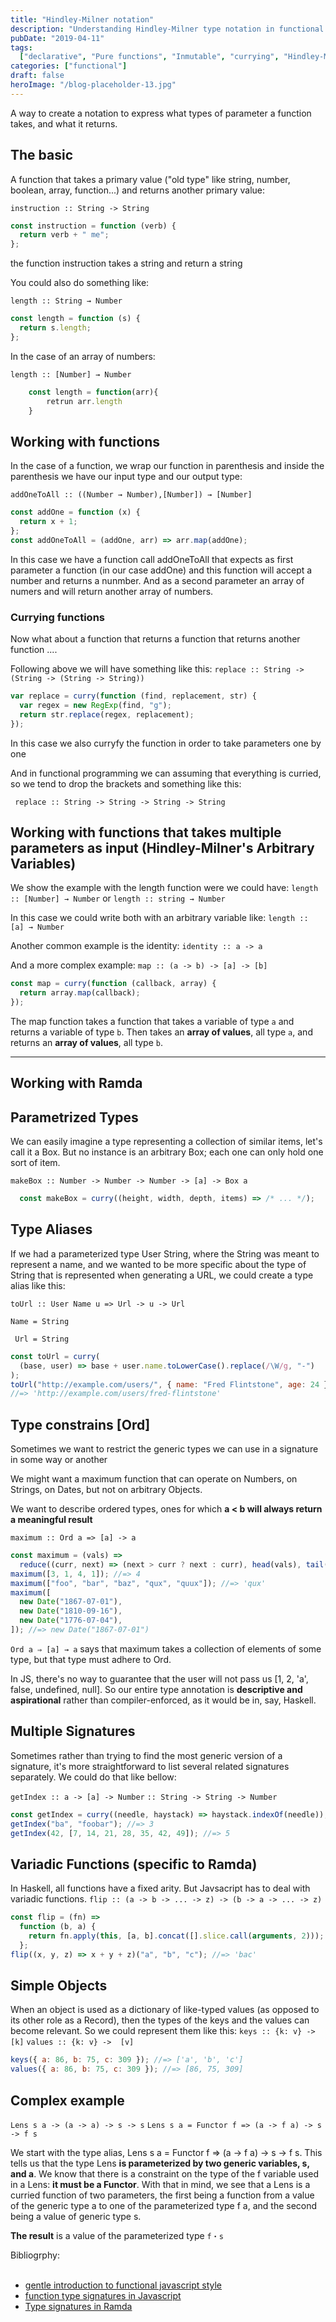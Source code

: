 ```yaml
---
title: "Hindley-Milner notation"
description: "Understanding Hindley-Milner type notation in functional programming for expressing function signatures and type relationships"
pubDate: "2019-04-11"
tags:
  ["declarative", "Pure functions", "Inmutable", "currying", "Hindley-Milner"]
categories: ["functional"]
draft: false
heroImage: "/blog-placeholder-13.jpg"
---
```


A way to create a notation to express what types of parameter a function takes, and what it returns.

## The basic

A function that takes a primary value ("old type" like string, number, boolean, array, function...) and returns another primary value:

`instruction :: String -> String`

```javascript
const instruction = function (verb) {
  return verb + " me";
};
```

the function instruction takes a string and return a string

You could also do something like:

`length :: String → Number`

```javascript
const length = function (s) {
  return s.length;
};
```

In the case of an array of numbers:

`length :: [Number] → Number`

```javascript
    const length = function(arr){
        retrun arr.length
    }
```

## Working with functions

In the case of a function, we wrap our function in parenthesis and inside the parenthesis we have our input type and our output type:

`addOneToAll :: ((Number → Number),[Number]) → [Number]`

```javascript
const addOne = function (x) {
  return x + 1;
};
const addOneToAll = (addOne, arr) => arr.map(addOne);
```

In this case we have a function call addOneToAll that expects as first parameter a function (in our case addOne) and this function will accept a number and returns a nunmber.
And as a second parameter an array of numers and will return another array of numbers.

### Currying functions

Now what about a function that returns a function that returns another function ....

Following above we will have something like this:
`replace :: String -> (String -> (String -> String))`

```javascript
var replace = curry(function (find, replacement, str) {
  var regex = new RegExp(find, "g");
  return str.replace(regex, replacement);
});
```

In this case we also curryfy the function in order to take parameters one by one

And in functional programming we can assuming that everything is curried, so we tend to drop the brackets and something like this:

` replace :: String -> String -> String -> String`

## Working with functions that takes multiple parameters as input (Hindley-Milner's Arbitrary Variables)

We show the example with the length function were we could have:
`length :: [Number] → Number`
or
`length :: string → Number`

In this case we could write both with an arbitrary variable like:
`length :: [a] → Number`

Another common example is the identity:
`identity :: a -> a`

And a more complex example:
`map :: (a -> b) -> [a] -> [b]`

```javascript
const map = curry(function (callback, array) {
  return array.map(callback);
});
```

The map function takes a function that takes a variable of type `a` and returns a variable of type `b`.
Then takes an **array of values**, all type `a`, and returns an **array of values**, all type `b`.

---

## Working with Ramda

## Parametrized Types

We can easily imagine a type representing a collection of similar items,
let's call it a Box. But no instance is an arbitrary Box; each one can only hold one sort of item.

`makeBox :: Number -> Number -> Number -> [a] -> Box a`

```javascript
  const makeBox = curry((height, width, depth, items) => /* ... */);
```

## Type Aliases

If we had a parameterized type User String, where the String was meant to represent a name, and we wanted to be more specific about the type of String that is represented when generating a URL, we could create a type alias like this:

`toUrl :: User Name u => Url -> u -> Url`

`Name = String`

` Url = String`

```javascript
const toUrl = curry(
  (base, user) => base + user.name.toLowerCase().replace(/\W/g, "-")
);
toUrl("http://example.com/users/", { name: "Fred Flintstone", age: 24 });
//=> 'http://example.com/users/fred-flintstone'
```

## Type constrains [Ord]

Sometimes we want to restrict the generic types we can use in a signature in some way or another

We might want a maximum function that can operate on Numbers, on Strings, on Dates, but not on arbitrary Objects.

We want to describe ordered types, ones for which **a < b will always return a meaningful result**

`maximum :: Ord a => [a] -> a`

```javascript
const maximum = (vals) =>
  reduce((curr, next) => (next > curr ? next : curr), head(vals), tail(vals));
maximum([3, 1, 4, 1]); //=> 4
maximum(["foo", "bar", "baz", "qux", "quux"]); //=> 'qux'
maximum([
  new Date("1867-07-01"),
  new Date("1810-09-16"),
  new Date("1776-07-04"),
]); //=> new Date("1867-07-01")
```

`Ord a ⇒ [a] → a` says that maximum takes a collection of elements of some type, but that type must adhere to Ord.

In JS, there's no way to guarantee that the user will not pass us [1, 2, 'a', false, undefined, null].
So our entire type annotation is **descriptive and aspirational** rather than compiler-enforced, as it would be in, say, Haskell.

## Multiple Signatures

Sometimes rather than trying to find the most generic version of a signature, it's more straightforward to list several related signatures separately.
We could do that like bellow:

`getIndex :: a -> [a] -> Number`
`:: String -> String -> Number`

```javascript
const getIndex = curry((needle, haystack) => haystack.indexOf(needle));
getIndex("ba", "foobar"); //=> 3
getIndex(42, [7, 14, 21, 28, 35, 42, 49]); //=> 5
```

## Variadic Functions (specific to Ramda)

In Haskell, all functions have a fixed arity. But Javsacript has to deal with variadic functions.
`flip :: (a -> b -> ... -> z) -> (b -> a -> ... -> z)`

```javascript
const flip = (fn) =>
  function (b, a) {
    return fn.apply(this, [a, b].concat([].slice.call(arguments, 2)));
  };
flip((x, y, z) => x + y + z)("a", "b", "c"); //=> 'bac'
```

## Simple Objects

When an object is used as a dictionary of like-typed values (as opposed to its other role as a Record), then the types of the keys and the values can become relevant.
So we could represent them like this:
`keys :: {k: v} -> [k]`
`values :: {k: v} ->  [v]`

```javascript
keys({ a: 86, b: 75, c: 309 }); //=> ['a', 'b', 'c']
values({ a: 86, b: 75, c: 309 }); //=> [86, 75, 309]
```

## Complex example

`Lens s a -> (a -> a) -> s -> s`
`Lens s a = Functor f => (a -> f a) -> s -> f s`

We start with the type alias, Lens s a = Functor f ⇒ (a → f a) → s → f s.
This tells us that the type Lens **is parameterized by two generic variables, s, and a**.
We know that there is a constraint on the type of the f variable used in a Lens: **it must be a Functor**.
With that in mind, we see that a Lens is a curried function of two parameters, the first being a function from
a value of the generic type a to one of the parameterized type f a, and the second being a value of generic type s.

**The result** is a value of the parameterized type `f・s`

<div class="bibliography">
Bibliogrphy:<br><br>

- [gentle introduction to functional javascript style](https://jrsinclair.com/articles/2016/gentle-introduction-to-functional-javascript-style#hindley-milnertypesignatures)
- [function type signatures in Javascript](https://hackernoon.com/function-type-signatures-in-javascript-5c698c1e9801)
- [Type signatures in Ramda](https://github.com/ramda/ramda/wiki/Type-Signatures)
</div>
